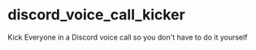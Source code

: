 # discord_voice_call_kicker
Kick Everyone in a Discord voice call so you don't have to do it yourself
